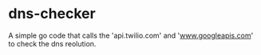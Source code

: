 # dns-checker

A simple go code that calls the 'api.twilio.com' and 'www.googleapis.com' to check the dns reolution.
